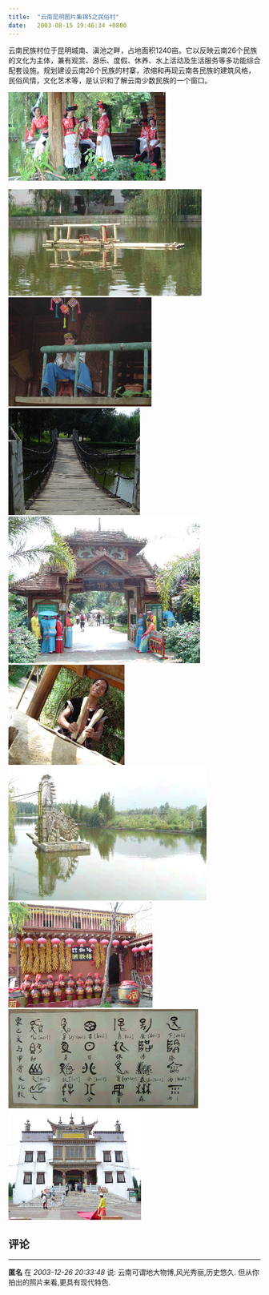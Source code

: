 ```yaml
---
title:  "云南昆明图片集锦5之民俗村"
date:   2003-08-15 19:46:34 +0800
---
```


云南民族村位于昆明城南、滇池之畔，占地面积1240亩。它以反映云南26个民族的文化为主体，兼有观赏、游乐、度假、休养、水上活动及生活服务等多功能综合配套设施。规划建设云南26个民族的村寨，浓缩和再现云南各民族的建筑风格，民俗风情，文化艺术等，是认识和了解云南少数民族的一个窗口。  

![](/images/2011/yunnan/minsucun/girls.jpg)  

![](/images/2011/yunnan/minsucun/boat.jpg)  
![](/images/2011/yunnan/minsucun/boy.jpg)  
![](/images/2011/yunnan/minsucun/bridge.jpg)  
![](/images/2011/yunnan/minsucun/dai.jpg)  
![](/images/2011/yunnan/minsucun/kick.jpg)  
![](/images/2011/yunnan/minsucun/windmill.jpg)  
![](/images/2011/yunnan/minsucun/wine.jpg)  
![](/images/2011/yunnan/minsucun/words.jpg)  
![](/images/2011/yunnan/minsucun/xgll.jpg)  


## 评论

*****
**匿名** 在 *2003-12-26 20:33:48* 说: 云南可谓地大物博,风光秀丽,历史悠久.
但从你拍出的照片来看,更具有现代特色.




